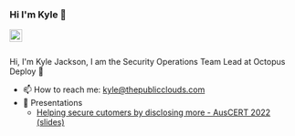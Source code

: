 <!--
Template ideas taken from here https://github.com/kautukkundan/Awesome-Profile-README-templates/blob/master/dynamic-realtime/Vaporjawn.md
-->

### Hi I'm Kyle :wave:

<a href="https://au.linkedin.com/in/kyle-jackson-14ab30101/">
  <img align="left" alt="Kyle's LinkedIn" width="22px" src="https://cdn.jsdelivr.net/npm/simple-icons@v3/icons/linkedin.svg" />
</a>

<br />
<br />

Hi, I'm Kyle Jackson, I am the Security Operations Team Lead at Octopus Deploy :octopus:

- :mailbox: How to reach me: kyle@thepublicclouds.com
- :speech_balloon: Presentations
  - [Helping secure cutomers by disclosing more - AusCERT 2022 (slides)](presentations/2022/AusCERT/Helping%20secure%20customers%20by%20disclosing%20more%20-%20AusCERT%202022.pdf)
